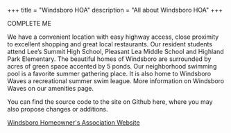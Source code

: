 +++
title = "Windsboro HOA"
description = "All about Windsboro HOA"
+++

COMPLETE ME

We have a convenient location with easy highway access, close proximity to excellent shopping and great local restaurants. Our resident students attend Lee’s Summit High School, Pleasant Lea Middle School and Highland Park Elementary. The beautiful homes of Windsboro are surrounded by acres of green space accented by 5 ponds. Our neighborhood swimming pool is a favorite summer gathering place. It is also home to Windsboro Waves a recreational summer swim league. More information on Windsboro Waves on our amenities page.


You can find the source code to the site on Github here, where you may also propose changes or additions. 

[Windsboro Homeowner's Association Website](https://github.com/anelson425/windsboro-hoa)
